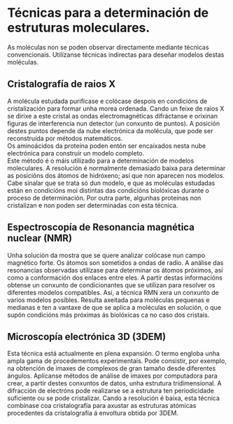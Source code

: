 # Técnicas para a determinación de estruturas moleculares.

As moléculas non se poden observar directamente mediante técnicas convencionais. Utilízanse técnicas indirectas para deseñar modelos destas moléculas.

## Cristalografía de raios X
A molécula estudada purifícase e colócase despois en condicións de cristalización para formar unha morea ordenada. Cando un feixe de raios X se dirixe a este cristal as ondas electromagnéticas difráctanse e orixinan figuras de interferencia nun detector (un conxunto de puntos). A posición destes puntos depende da nube electrónica da molécula, que pode ser reconstruída por métodos matemáticos.  
Os aminoácidos da proteína poden entón ser encaixados nesta nube electrónica para construír un modelo completo.  
Este método é o máis utilizado para a determinación de modelos moleculares. A resolución é normalmente demasiado baixa para determinar as posicións dos átomos de hidróxeno; así que non aparecen nos modelos. Cabe sinalar que se trata só dun modelo, e que as moléculas estudadas están en condicións moi distintas das condicións biolóxicas durante o proceso de determinación. Por outra parte, algunhas proteínas non cristalizan e non poden ser determinadas con esta técnica.

## Espectroscopía de Resonancia magnética nuclear (NMR)
Unha solución da mostra que se quere analizar colócase nun campo magnético forte. Os átomos son sometidos a ondas de radio. A análise das resonancias observadas utilízase para determinar os átomos próximos, así como a conformación dos enlaces entre eles. A partir destas informacións obtense un conxunto de condicionantes que se utilizan para resolver os diferentes modelos compatibles. Así, a técnica RMN xera un conxunto de varios modelos posibles. Resulta axeitada para moléculas pequenas e medianas e ten a vantaxe de que se aplica a moléculas en solución, o que supón condicións más próximas ás biolóxicas ca no caso dos cristais.

## Microscopía electrónica 3D (3DEM)
Esta técnica está actualmente en plena expansión. O termo engloba unha ampla gama de procedementos experimentais. Pode consistir, por exemplo, na obtención de imaxes de complexos de gran tamaño desde diferentes ángulos. Aplícanse métodos de análise de imaxes por computadora para crear, a partir destes conxuntos de datos, unha estrutura tridimensional. A difracción de electróns pode realizarse se a estrutura ten periodicidade suficiente ou se pode cristalizar. Cando a resolución é baixa, esta técnica combínase coa cristalografía para axustar as estruturas atómicas procedentes da cristalografía á envoltura obtida por 3DEM.  
